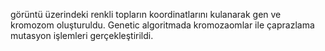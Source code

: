 görüntü üzerindeki renkli topların koordinatlarını kulanarak gen ve kromozom oluşturuldu. Genetic algoritmada kromozaomlar ile çaprazlama mutasyon işlemleri gerçekleştirildi.
